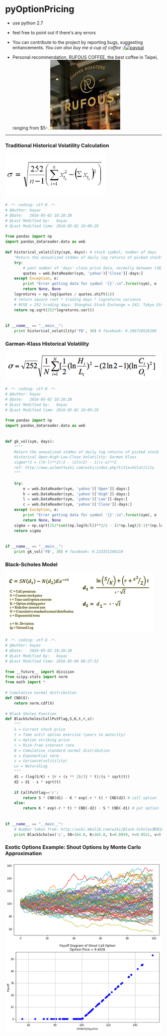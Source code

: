 # pyOptionPricing
- use python 2.7
- feel free to point out if there's any errors
- You can contribute to the project by reporting bugs, suggesting enhancements. 
*You can also buy me a cup of coffee :)*[![paypal](http://rickrduncan.com/wp-content/uploads/2017/11/buy-me-coffee-paypal.png)](https://paypal.me/boyac?locale.x=en_US)

- Personal recommendation, RUFOUS COFFEE, the best coffee in Taipei, ranging from $5-.
![alt tag](image/rufous2.jpg)

---

### Traditional Historical Volatility Calculation
![alt tag](image/classical_vol.jpg)

```python
# -*- coding: utf-8 -*-
# @Author: boyac
# @Date:   2016-05-02 18:28:28
# @Last Modified by:   boyac
# @Last Modified time: 2016-05-02 19:09:29

from pandas import np
import pandas_datareader.data as web

def historical_volatility(sym, days): # stock symbol, number of days
    "Return the annualized stddev of daily log returns of picked stock"
    try:
        # past number of 'days' close price data, normally between (30, 60)
        quotes = web.DataReader(sym, 'yahoo')['Close'][-days:] 
    except Exception, e:
        print "Error getting data for symbol '{}'.\n".format(sym), e
        return None, None
    logreturns = np.log(quotes / quotes.shift(1))
    # return square root * trading days * logreturns variance
    # NYSE = 252 trading days; Shanghai Stock Exchange = 242; Tokyo Stock Exchange = 246 days?
    return np.sqrt(252*logreturns.var()) 
    
    
if __name__ == "__main__":
    print historical_volatility('FB', 30) # facebook: 0.296710526109
```


### Garman-Klass Historical Volatility
![alt tag](image/Garman-Klass_historical_vol.jpg)
```python
# -*- coding: utf-8 -*-
# @Author: boyac
# @Date:   2016-05-02 18:28:28
# @Last Modified by:   boyac
# @Last Modified time: 2016-05-02 19:09:29

from pandas import np
import pandas_datareader.data as web


def gk_vol(sym, days):
    """"
    Return the annualized stddev of daily log returns of picked stock
    Historical Open-High-Low-Close Volatility: Garman Klass
    sigma**2 = ((h-l)**2)/2 - (2ln(2) - 1)(c-o)**2
    ref: http://www.wilmottwiki.com/wiki/index.php?title=Volatility
    """

    try:
    	o = web.DataReader(sym, 'yahoo')['Open'][-days:] 
    	h = web.DataReader(sym, 'yahoo')['High'][-days:] 
    	l = web.DataReader(sym, 'yahoo')['Low'][-days:] 
        c = web.DataReader(sym, 'yahoo')['Close'][-days:]
    except Exception, e:
        print "Error getting data for symbol '{}'.\n".format(sym), e
        return None, None
    sigma = np.sqrt(252*sum((np.log(h/l))**2/2 - (2*np.log(2)-1)*(np.log(c/o)**2))/days)
    return sigma
    
    
if __name__ == "__main__":
    print gk_vol('FB', 30) # facebook: 0.223351260219
```


### Black-Scholes Model
![alt tag](image/blackscholes.jpg)
```python
# -*- coding: utf-8 -*-
# @Author: boyac
# @Date:   2016-05-02 18:28:28
# @Last Modified by:   boyac
# @Last Modified time: 2016-05-04 00:27:52

from __future__ import division
from scipy.stats import norm
from math import *

# Cumulative normal distribution
def CND(X):
    return norm.cdf(X)

# Black Sholes Function
def BlackScholes(CallPutFlag,S,K,t,r,s):
    """
    S = Current stock price
    t = Time until option exercise (years to maturity)
    K = Option striking price
    r = Risk-free interest rate
    N = Cumulative standard normal distribution
    e = Exponential term
    s = Variance(volitility)
    Ln = NaturalLog
    """
    d1 = (log(S/K) + (r + (s ** 2)/2) * t)/(s * sqrt(t))
    d2 = d1 - s * sqrt(t)

    if CallPutFlag=='c':
        return S * CND(d1) - K * exp(-r * t) * CND(d2) # call option
    else:
        return K * exp(-r * t) * CND(-d2) - S * CND(-d1) # put option 


if __name__ == "__main__":
    # Number taken from: http://wiki.mbalib.com/wiki/Black-Scholes期权定价模型
    print BlackScholes('c', S0=164.0, K=165.0, t=0.0959, r=0.0521, v=0.29) # 5.788529972549341
```

### Exotic Options Example: Shout Options by Monte Carlo Approximation
![alt tag](image/MC2.png)
![alt tag](image/Shout2.png)

